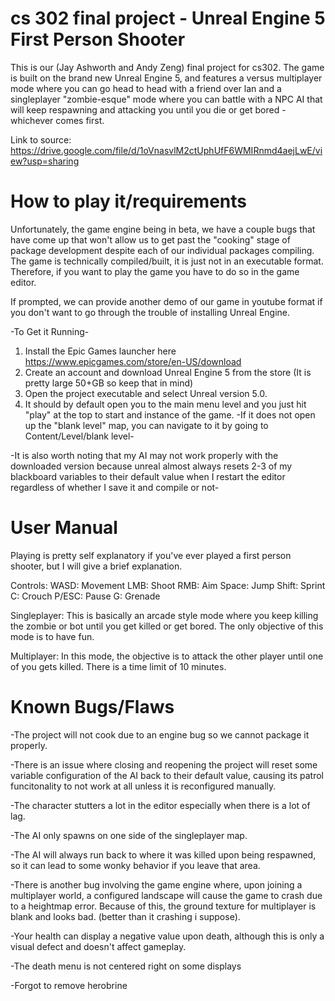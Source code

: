 # cs 302 final project - Unreal Engine 5 First Person Shooter

This is our (Jay Ashworth and Andy Zeng) final project for cs302. The game is built on the brand new Unreal Engine 5, and features a versus multiplayer mode where you can go head to head with a friend over lan and a singleplayer "zombie-esque" mode where you can battle with a NPC AI that will keep respawning and attacking you until you die or get bored - whichever comes first.

Link to source: https://drive.google.com/file/d/1oVnasvlM2ctUphUfF6WMIRnmd4aejLwE/view?usp=sharing

# How to play it/requirements

Unfortunately, the game engine being in beta, we have a couple bugs that have come up that won't allow us to get past the "cooking" stage of package development despite each of our individual packages compiling. The game is technically compiled/built, it is just not in an executable format. Therefore, if you want to play the game you have to do so in the game editor. 

If prompted, we can provide another demo of our game in youtube format if you don't want to go through the trouble of installing Unreal Engine.

-To Get it Running-
1. Install the Epic Games launcher here https://www.epicgames.com/store/en-US/download
2. Create an account and download Unreal Engine 5 from the store (It is pretty large 50+GB so keep that in mind)
3. Open the project executable and select Unreal version 5.0.
4. It should by default open you to the main menu level and you just hit "play" at the top to start and instance of the game.
-If it does not open up the "blank level" map, you can navigate to it by going to Content/Level/blank level-

-It is also worth noting that my AI may not work properly with the downloaded version because unreal almost always resets 2-3 of my blackboard variables to their default value when I restart the editor regardless of whether I save it and compile or not-

# User Manual
Playing is pretty self explanatory if you've ever played a first person shooter, but I will give a brief explanation.

Controls:
WASD: Movement
LMB: Shoot
RMB: Aim
Space: Jump
Shift: Sprint
C: Crouch
P/ESC: Pause
G: Grenade

Singleplayer:
This is basically an arcade style mode where you keep killing the zombie or bot until you get killed or get bored. The only objective of this mode is to have fun.

Multiplayer: 
In this mode, the objective is to attack the other player until one of you gets killed. There is a time limit of 10 minutes.

# Known Bugs/Flaws
-The project will not cook due to an engine bug so we cannot package it properly.

-There is an issue where closing and reopening the project will reset some variable configuration of the AI back to their default value, causing its patrol funcitonality to not work at all unless it is reconfigured manually.

-The character stutters a lot in the editor especially when there is a lot of lag. 

-The AI only spawns on one side of the singleplayer map.

-The AI will always run back to where it was killed upon being respawned, so it can lead to some wonky behavior if you leave that area.

-There is another bug involving the game engine where, upon joining a multiplayer world, a configured landscape will cause the game to crash due to a heightmap error. Because of this, the ground texture for multiplayer is blank and looks bad. (better than it crashing i suppose).

-Your health can display a negative value upon death, although this is only a visual defect and doesn't affect gameplay.

-The death menu is not centered right on some displays

-Forgot to remove herobrine
